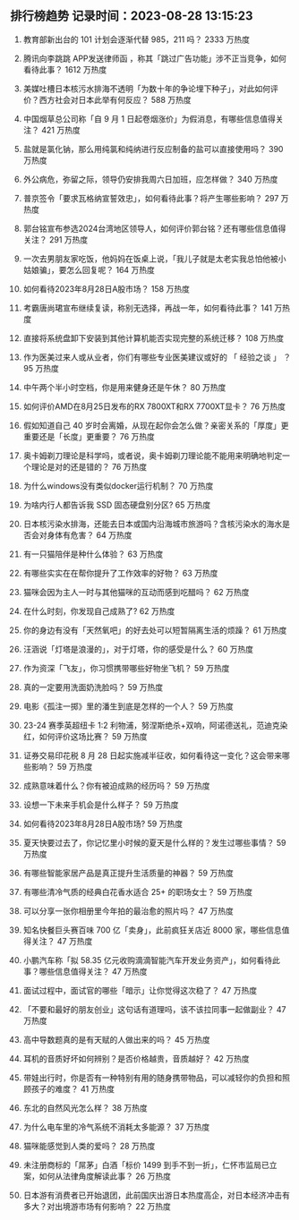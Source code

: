 
## 排行榜趋势 记录时间：2023-08-28 13:15:23
  
  1. 教育部新出台的 101 计划会逐渐代替 985，211 吗？ 2333 万热度
    
  2. 腾讯向李跳跳 APP发送律师函 ，称其「跳过广告功能」涉不正当竞争，如何看待此事？ 1612 万热度
    
  3. 美媒吐槽日本核污水排海不透明「为数十年的争论埋下种子」，对此如何评价？西方社会对日本此举有何反应？ 588 万热度
    
  4. 中国烟草总公司称「自 9 月 1 日起卷烟涨价」为假消息，有哪些信息值得关注？ 421 万热度
    
  5. 盐就是氯化钠，那么用纯氯和纯纳进行反应制备的盐可以直接使用吗？ 390 万热度
    
  6. 外公病危，弥留之际，领导仍安排我周六日加班，应怎样做？ 340 万热度
    
  7. 普京签令「要求瓦格纳宣誓效忠」，如何看待此事？将产生哪些影响？ 297 万热度
    
  8. 郭台铭宣布参选2024台湾地区领导人，如何评价郭台铭？还有哪些信息值得关注？ 291 万热度
    
  9. 一次去男朋友家吃饭，他妈妈在饭桌上说，「我儿子就是太老实我总怕他被小姑娘骗」，要怎么回复呢？ 164 万热度
    
  10. 如何看待2023年8月28日A股市场？ 158 万热度
    
  11. 考霸唐尚珺宣布继续复读，称别无选择，再战一年，如何看待此事？ 141 万热度
    
  12. 直接将系统盘卸下安装到其他计算机能否实现完整的系统迁移？ 108 万热度
    
  13. 作为医美过来人或从业者，你们有哪些专业医美建议或好的 「 经验之谈 」 ？ 95 万热度
    
  14. 中午两个半小时空档，你是用来健身还是午休？ 80 万热度
    
  15. 如何评价AMD在8月25日发布的RX 7800XT和RX 7700XT显卡？ 76 万热度
    
  16. 假如知道自己 40 岁时会离婚，从现在起你会怎么做？亲密关系的「厚度」更重要还是「长度」更重要？ 76 万热度
    
  17. 奥卡姆剃刀理论是科学吗，或者说，奥卡姆剃刀理论能不能用来明确地判定一个理论是对的还是错的？ 76 万热度
    
  18. 为什么windows没有类似docker运行机制？ 70 万热度
    
  19. 为啥内行人都告诉我 SSD 固态硬盘别分区? 65 万热度
    
  20. 日本核污染水排海，还能去日本或国内沿海城市旅游吗？含核污染水的海水是否会对身体有危害？ 64 万热度
    
  21. 有一只猫陪伴是种什么体验？ 63 万热度
    
  22. 有哪些实实在在帮你提升了工作效率的好物？ 63 万热度
    
  23. 猫咪会因为主人一时与其他猫咪的互动而感到吃醋吗？ 62 万热度
    
  24. 在什么时刻，你发现自己成熟了? 62 万热度
    
  25. 你的身边有没有「天然氧吧」的好去处可以短暂隔离生活的烦躁？ 61 万热度
    
  26. 汪涵说「灯塔是浪漫的」，对于灯塔，你的感受是什么？ 60 万热度
    
  27. 作为资深「飞友」，你习惯携带哪些好物坐飞机？ 59 万热度
    
  28. 真的一定要用洗面奶洗脸吗？ 59 万热度
    
  29. 电影《孤注一掷》里的潘生到底是怎样的一个人？ 59 万热度
    
  30. 23-24 赛季英超纽卡 1:2 利物浦，努涅斯绝杀+双响，阿诺德送礼，范迪克染红，如何评价这场比赛？ 59 万热度
    
  31. 证券交易印花税 8 月 28 日起实施减半征收，如何看待这一变化？这会带来哪些影响？ 59 万热度
    
  32. 成熟意味着什么？你有被迫成熟的经历吗？ 59 万热度
    
  33. 设想一下未来手机会是什么样子？ 59 万热度
    
  34. 如何看待2023年8月28日A股市场? 59 万热度
    
  35. 夏天快要过去了，你记忆里小时候的夏天是什么样的？发生过哪些事情？ 59 万热度
    
  36. 有哪些智能家居产品是真正提升生活质量的神器？ 59 万热度
    
  37. 有哪些清冷气质的经典白花香水适合 25+ 的职场女士？ 59 万热度
    
  38. 可以分享一张你相册里今年拍的最治愈的照片吗？ 47 万热度
    
  39. 知名快餐巨头赛百味 700 亿「卖身」，此前疯狂关店近 8000 家，哪些信息值得关注？ 47 万热度
    
  40. 小鹏汽车称「拟 58.35 亿元收购滴滴智能汽车开发业务资产」，如何看待此事？哪些信息值得关注？ 47 万热度
    
  41. 面试过程中，面试官的哪些「暗示」让你觉得这次稳了？ 47 万热度
    
  42. 「不要和最好的朋友创业」这句话有道理吗，该不该拉同事一起做副业？ 47 万热度
    
  43. 高中导数题真的是有天赋的人做出来的吗？ 45 万热度
    
  44. 耳机的音质好坏如何辨别？是否价格越贵，音质越好？ 42 万热度
    
  45. 带娃出行时，你是否有一种特别有用的随身携带物品，可以减轻你的负担和照顾孩子的难度？ 41 万热度
    
  46. 东北的自然风光怎么样？ 38 万热度
    
  47. 为什么电车里的冷气系统不消耗太多能源？ 37 万热度
    
  48. 猫咪能感觉到人类的爱吗？ 28 万热度
    
  49. 未注册商标的「屌茅」白酒「标价 1499 到手不到一折」，仁怀市监局已立案，如何从法律角度解读此事？ 26 万热度
    
  50. 日本游有消费者已开始退团，此前国庆出游日本热度高企，对日本经济冲击有多大？对出境游市场有何影响？ 22 万热度
    